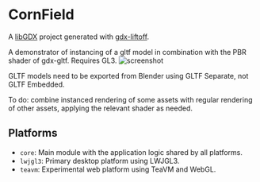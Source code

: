 # CornField

A [libGDX](https://libgdx.com/) project generated with [gdx-liftoff](https://github.com/tommyettinger/gdx-liftoff).

A demonstrator of instancing of a gltf model in combination with the PBR shader of gdx-gltf.
Requires GL3.
![screenshot](https://github.com/MonstrousSoftware/CornField/assets/49096535/519b91aa-8d01-4252-8cc3-08caddac04c2)

GLTF models need to be exported from Blender using GLTF Separate, not GLTF Embedded. 

To do: combine instanced rendering of some assets with regular rendering of other assets, applying the relevant shader as needed.

## Platforms

- `core`: Main module with the application logic shared by all platforms.
- `lwjgl3`: Primary desktop platform using LWJGL3.
- `teavm`: Experimental web platform using TeaVM and WebGL.

